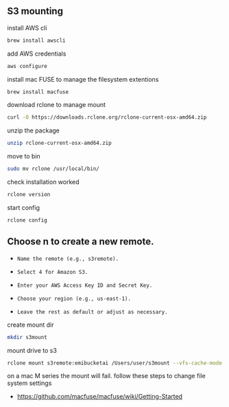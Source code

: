 ## S3 mounting

install AWS cli

```bash
brew install awscli
```

add AWS credentials

```bash
aws configure
```

install mac FUSE to manage the filesystem extentions

```bash
brew install macfuse
```

download rclone to manage mount

```bash
curl -O https://downloads.rclone.org/rclone-current-osx-amd64.zip
```

unzip the package

```bash
unzip rclone-current-osx-amd64.zip
```

move to bin

```bash
sudo mv rclone /usr/local/bin/
```

check installation worked

```bash
rclone version
```

start config

```bash
rclone config
```

## Choose n to create a new remote.

-     Name the remote (e.g., s3remote).
-     Select 4 for Amazon S3.
-     Enter your AWS Access Key ID and Secret Key.
-     Choose your region (e.g., us-east-1).
-     Leave the rest as default or adjust as necessary.

create mount dir

```bash
mkdir s3mount
```

mount drive to s3

```bash
rclone mount s3remote:emibucketai /Users/user/s3mount --vfs-cache-mode writes
```

on a mac M series the mount will fail. follow these steps to change file system settings

- https://github.com/macfuse/macfuse/wiki/Getting-Started
